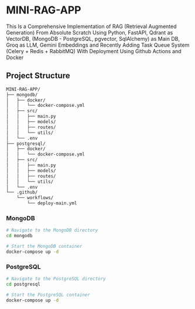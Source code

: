 # MINI-RAG-APP

This Is a Comprehensive Implementation of RAG (Retrieval Augmented Generation) From Absolute Scratch Using Python, FastAPI, Qdrant as VectorDB, (MongoDB - PostgreSQL, pgvector, SqlAlchemy) as Main DB, Groq as LLM, Gemini Embeddings and Recently Adding Task Queue System (Celery + Redis + RabbitMQ) With Deployment Using Github Actions and Docker

## Project Structure

```bash
MINI-RAG-APP/
├── mongodb/
│   ├── docker/
│   │   └── docker-compose.yml
│   ├── src/
│   │   ├── main.py
│   │   ├── models/
│   │   ├── routes/
│   │   └── utils/
│   └── .env
├── postgresql/
│   ├── docker/
│   │   └── docker-compose.yml
│   ├── src/
│   │   ├── main.py
│   │   ├── models/
│   │   ├── routes/
│   │   └── utils/
│   └── .env
└── .github/
    └── workflows/
        └── deploy-main.yml
```

### MongoDB

```bash
# Navigate to the MongoDB directory
cd mongodb

# Start the MongoDB container
docker-compose up -d
```

### PostgreSQL

```bash
# Navigate to the PostgreSQL directory
cd postgresql

# Start the PostgreSQL container
docker-compose up -d
```
